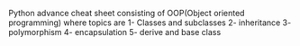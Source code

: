 Python advance cheat sheet consisting of OOP(Object oriented programming) where topics are
1- Classes and subclasses
2- inheritance
3- polymorphism
4- encapsulation
5- derive and base class
